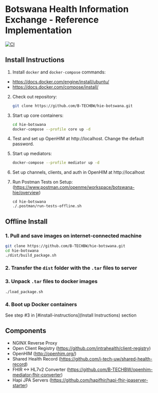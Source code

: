 # Botswana Health Information Exchange - Reference Implementation
[![CI](https://github.com/B-TECHBW/hie-botswana/actions/workflows/main.yml/badge.svg)](https://github.com/B-TECHBW/hie-botswana/actions/workflows/main.yml)

## Install Instructions
1. Install `docker` and `docker-compose` commands:
  - https://docs.docker.com/engine/install/ubuntu/
  - https://docs.docker.com/compose/install/

2. Check out repository:
    ```sh
    git clone https://github.com/B-TECHBW/hie-botswana.git
    ```
3. Start up core containers:
    ```sh
    cd hie-botswana
    docker-compose --profile core up -d 
    ```
4. Test and set up OpenHIM at http://localhost. Change the default password.

5. Start up mediators:
    ```sh
    docker-compose --profile mediator up -d
    ```
6. Set up channels, clients, and auth in OpenHIM at http://localhost

7. Run Postman Tests on Setup:
    (https://www.postman.com/openme/workspace/botswana-hie/overview)
    ```
    cd hie-botswana
    ./.postman/run-tests-offline.sh  
    ```

## Offline Install

### 1. Pull and save images on internet-connected machine
```sh
git clone https://github.com/B-TECHBW/hie-botswana.git
cd hie-botswana
./dist/build_package.sh
```
### 2. Transfer the `dist` folder with the `.tar` files to server

### 3. Unpack `.tar` files to docker images
`./load_package.sh`

### 4. Boot up Docker containers
See step #3 in [#install-instructions](Install Instructions) section
## Components
- NGINX Reverse Proxy
- Open Client Registry (https://github.com/intrahealth/client-registry)
- OpenHIM (http://openhim.org/)
- Shared Health Record (https://github.com/i-tech-uw/shared-health-record)
- FHIR <-> HL7v2 Converter (https://github.com/B-TECHBW/openhim-mediator-fhir-converter)
- Hapi JPA Servers (https://github.com/hapifhir/hapi-fhir-jpaserver-starter)


